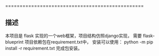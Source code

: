 ================================================
## 描述

本项目是 flask 实现的一个web框架，项目结构仿照django实现， 需要 flask-blueprint
项目依赖包在requirement.txt中， 安装可以使用： python -m pip install -r requirement.txt 完成包安装。

